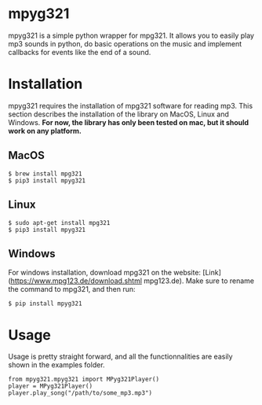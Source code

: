 # mpyg321
mpyg321 is a simple python wrapper for mpg321. It allows you to easily play mp3 sounds in python, do basic operations on the music and implement callbacks for events like the end of a sound.

# Installation
mpyg321 requires the installation of mpg321 software for reading mp3. This section describes the installation of the library on MacOS, Linux and Windows. **For now, the library has only been tested on mac, but it should work on any platform.**

## MacOS
```
$ brew install mpg321
$ pip3 install mpyg321
```

## Linux
```
$ sudo apt-get install mpg321
$ pip3 install mpyg321
```

## Windows
For windows installation, download mpg321 on the website: [Link] (https://www.mpg123.de/download.shtml mpg123.de). Make sure to rename the command to mpg321, and then run:
```
$ pip install mpyg321
```

# Usage
Usage is pretty straight forward, and all the functionnalities are easily shown in the examples folder.
```
from mpyg321.mpyg321 import MPyg321Player()
player = MPyg321Player()
player.play_song("/path/to/some_mp3.mp3")
```